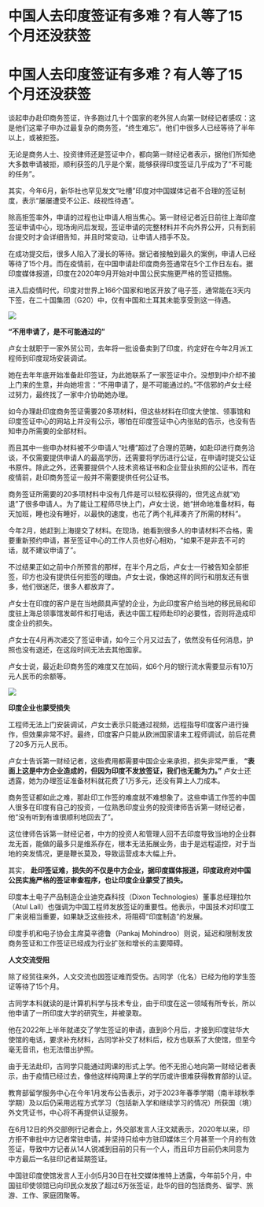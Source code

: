 # 中国人去印度签证有多难？有人等了15个月还没获签

# 中国人去印度签证有多难？有人等了15个月还没获签

谈起申办赴印商务签证，许多跑过几十个国家的老外贸人向第一财经记者感叹：这是他们这辈子申办过最复杂的商务签，“终生难忘”。他们中很多人已经等待了半年以上，或被拒签。

无论是商务人士、投资律师还是签证中介，都向第一财经记者表示，据他们所知绝大多数申请被拒，顺利获签的几乎是个案，能够获得印度签证几乎成为了“不可能的任务”。

其实，今年6月，新华社也罕见发文“吐槽”印度对中国媒体记者不合理的签证制度，表示“屡屡遭受不公正、歧视性待遇”。

除高拒签率外，申请的过程也让申请人相当焦心。第一财经记者近日前往上海印度签证申请中心，现场询问后发现，签证申请的完整材料并不向外界公开，只有到前台提交时才会详细告知，并且时常变动，让申请人措手不及。

在成功提交后，很多人陷入了漫长的等待。据记者接触到最久的案例，申请人已经等待了15个月。而在疫情前，在中国申请赴印度商务签通常在5个工作日左右。据印度媒体报道，印度在2020年9月开始对中国公民实施更严格的签证措施。

进入后疫情时代，印度对世界上166个国家和地区开放了电子签，通常能在3天内下签，在二十国集团（G20）中，仅有中国和土耳其未能享受到这一待遇。

![](https://inews.gtimg.com/om_bt/OYgreW10rhzio_hOArTPwOC9D9CNY1Bw4O8V18orO9Kv4AA/1000)

**“不用申请了，是不可能通过的”**

卢女士就职于一家外贸公司，去年将一批设备卖到了印度，约定好在今年2月派工程师到印度现场安装调试。

她在去年年底开始准备赴印签证，为此她联系了一家签证中介。没想到中介却不接上门来的生意，并向她坦言：“不用申请了，是不可能通过的。”不信邪的卢女士经过努力，最终找了一家中介协助她办理。

如今办理赴印度商务签证需要20多项材料，但这些材料在印度大使馆、领事馆和印度签证中心的网站上并没有公示，哪怕在印度签证中心内张贴的告示，也没有告知申办所需要的全部材料。

而且其中一些申办材料被不少申请人“吐槽”超过了合理的范畴，如赴印进行商务洽谈，不仅需要提供申请人的最高学历，还需要将学历进行公证，在申请时提交公证书原件。除此之外，还需要提供个人技术资格证书和企业营业执照的公证书，而在疫情前，赴印商务签证一般并不需要提供任何公证书。

商务签证所需要的20多项材料中没有几件是可以轻松获得的，但凭这点就“劝退”了很多申请人。为了能让工程师尽快上门，卢女士说，她“拼命地准备材料，每天加班，睡也没有睡好，以最快的速度，也花了两个礼拜凑齐了所需的材料”。

今年2月，她赶到上海提交了材料。在现场，她看到很多人的申请材料不合格，需要重新预约申请，甚至签证中心的工作人员也好心相劝，“如果不是非去不可的话，就不建议申请了”。

不过结果正如之前中介所预言的那样，在半个月之后，卢女士一行被告知全部拒签，印方也没有提供任何拒签的理由。卢女士说，像她这样的同行和朋友还有很多，他们很迷茫，很多人都放弃了。

卢女士在印度的客户是在当地颇具声望的企业，为此印度客户给当地的移民局和印度驻上海总领事馆发邮件和打电话，表达中国工程师赴印的必要性，否则将造成印度企业的损失。

卢女士在4月再次递交了签证申请，如今三个月又过去了，依然没有任何消息，护照也没有退还，在这段时间无法去其他国家。

卢女士说，最近赴印商务签的难度又在加码，如6个月的银行流水需要显示有10万元人民币的余额等。

![](https://inews.gtimg.com/om_bt/OJQc6WVR8JGujXs1QF74kRLjoIdpV0xz9m-GzxVJUMUpsAA/1000)

**印度企业也蒙受损失**

工程师无法上门安装调试，卢女士表示只能通过视频，远程指导印度客户进行操作，但效果非常不好。最终，印度客户只能从欧洲国家请来工程师调试，前后花费了20多万元人民币。

卢女士告诉第一财经记者，这些费用都需要中国企业来承担，损失非常严重， **“表面上这是中方企业造成的，但因为印度不发放签证，我们也无能为力。”**
卢女士还透露，她为办理签证准备材料就花费了1万多元，还没有算上人力成本。

商务签证都如此之难，那赴印工作签的难度就不难想象了。这些申请工作签的中国人很多在印度有自己的投资，一位熟悉印度业务的投资律师告诉第一财经记者，他“没有听到有谁很顺利地回去了”。

这位律师告诉第一财经记者，中方的投资人和管理人回不去印度导致当地的企业群龙无首，能做的最多只是维系存在，根本无法拓展业务，由于是远程遥控，对于当地的突发情况，更是鞭长莫及，导致运营成本大幅上升。

其实， **赴印签证难，损失的不仅是中方企业，据印度媒体报道，印度政府对中国公民实施严格的签证审查程序，也让印度企业蒙受了损失。**

印度本土电子产品制造企业迪克森科技（Dixon Technologies）董事总经理拉尔（Atul
Lall）也强调为中国工程师发放签证的重要性。他表示，中国技术对印度工厂来说相当重要，如果缺乏这些技术，将阻碍“印度制造”的发展。

印度手机和电子协会主席莫辛德鲁（Pankaj Mohindroo）则说，延迟和限制发放商务签证和工作签证已经成为行业扩张和增长的主要障碍。

**人文交流受阻**

除了经贸往来外，人文交流也因签证难而受伤。古同学（化名）已经为他的学生签证等待了15个月。

古同学本科就读的是计算机科学与技术专业，由于印度在这一领域有所专长，所以他申请了一所印度大学的研究生，并被录取。

他在2022年上半年就递交了学生签证的申请，直到8个月后，才接到印度驻华大使馆的电话，要求补充材料，古同学补交了材料后，校方也联系了大使馆，但至今毫无音讯，也无法借出护照。

由于无法赴印，古同学只能通过网课的形式上学。他不无担心地向第一财经记者表示，由于疫情已经过去，像他这样纯网课上学的学历或许很难获得教育部的认证。

教育部留学服务中心在今年1月发布公告表示，对于2023年春季学期（南半球秋季学期）及以后仍采用远程方式学习（包括新入学和继续学习的情况）所获国（境）外文凭证书，中心将不再提供认证服务。

在6月12日的外交部例行记者会上，外交部发言人汪文斌表示，2020年以来，印方拒不审批中方记者常驻申请，并坚持只给中方驻印媒体三个月甚至一个月的有效签证，导致中方记者从14人锐减到目前的只有一个人，而且印方目前仍未同意为中方最后一名驻印记者延期签证。

中国驻印度使馆发言人王小剑5月30日在社交媒体推特上透露，今年前5个月，中国驻印使领馆已向印民众发放了超过6万张签证，赴华的目的包括商务、留学、旅游、工作、家庭团聚等。

